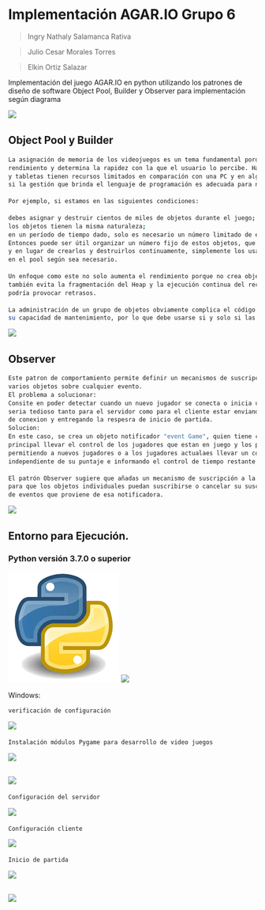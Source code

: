 # Implementación AGAR.IO  Grupo 6

> Ingry Nathaly Salamanca Rativa

> Julio Cesar Morales Torres

> Elkin Ortiz Salazar

Implementación del juego AGAR.IO en python utilizando los patrones de diseño de software Object Pool, Builder y Observer para implementación según diagrama

![](imágenes/header.png)

## Object Pool y Builder
```sh
La asignación de memoria de los videojuegos es un tema fundamental porque tiene un impacto en el 
rendimiento y determina la rapidez con la que el usuario lo percibe. Hardware como teléfonos móviles 
y tabletas tienen recursos limitados en comparación con una PC y en algunos casos, se debe evaluar 
si la gestión que brinda el lenguaje de programación es adecuada para nuestros objetivos.

Por ejemplo, si estamos en las siguientes condiciones:

debes asignar y destruir cientos de miles de objetos durante el juego;
los objetos tienen la misma naturaleza;
en un período de tiempo dado, solo es necesario un número limitado de estos objetos.
Entonces puede ser útil organizar un número fijo de estos objetos, que llamaremos Object Pool, 
y en lugar de crearlos y destruirlos continuamente, simplemente los usamos y los volvemos a poner 
en el pool según sea necesario.

Un enfoque como este no solo aumenta el rendimiento porque no crea objetos cada vez, sino que 
también evita la fragmentación del Heap y la ejecución continua del recolector de basura que 
podría provocar retrasos.

La administración de un grupo de objetos obviamente complica el código fuente y, por lo tanto, 
su capacidad de mantenimiento, por lo que debe usarse si y solo si las 3 condiciones vistas arriba son verdaderas.

```
![](imágenes/object.png)
## Observer
```sh
Este patron de comportamiento permite definir un mecanismos de suscripcion para notificar 
varios objetos sobre cualquier evento.
El problema a solucionar:
Consite en poder detectar cuando un nuevo jugador se conecta o inicia una partida, 
seria tedioso tanto para el servidor como para el cliente estar enviando la solcitud  
de conexion y entregando la respesra de inicio de partida.
Solucion: 
En este caso, se crea un objeto notificador "event Game", quien tiene como funcion 
principal llevar el control de los jugadores que estan en juego y los puntajes, 
permitiendo a nuevos jugadores o a los jugadores actualaes llevar un control 
independiente de su puntaje e informando el control de tiempo restante de la partida.

El patrón Observer sugiere que añadas un mecanismo de suscripción a la clase notificadora
para que los objetos individuales puedan suscribirse o cancelar su suscripción a un flujo 
de eventos que proviene de esa notificadora.
```
![](imágenes/observer.png)

## Entorno para Ejecución.

### Python versión 3.7.0 o superior
![](imágenes/python.png)
![](imágenes/pygame.png)

Windows:
```sh
verificación de configuración
```
![](imágenes/terminal1.png)
```sh
Instalación módulos Pygame para desarrollo de video juegos
```
![](imágenes/pygame1.png)
```sh
```
![](imágenes/pygame2.png)
```sh
Configuración del servidor
```
![](imágenes/terminal3.png)
```sh
Configuración cliente
```
![](imágenes/configuracion.png)
```sh
Inicio de partida
```
![](imágenes/terminal2.png)

```sh
```
![](imágenes/juego.png)

